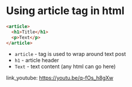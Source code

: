 # Using article tag in html

```html
<article>
  <h1>Title</h1>
  <p>Text</p>
</article>
```

- `article` - tag is used to wrap around text post
- `h1` - article header
- `Text` - text content (any html can go here)


link_youtube: https://youtu.be/q-fOs_h8gXw
